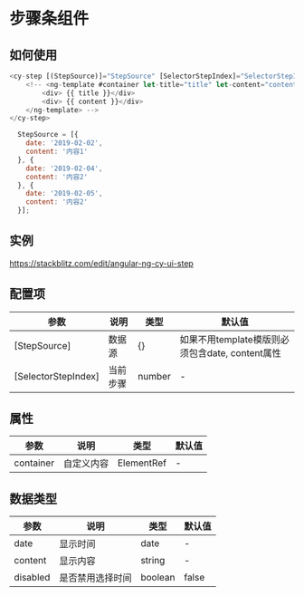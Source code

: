 # 步骤条组件

## 如何使用

``` typescript
<cy-step [(StepSource)]="StepSource" [SelectorStepIndex]="SelectorStepIndex">
    <!-- <ng-template #container let-title="title" let-content="content">
        <div> {{ title }}</div>
        <div> {{ content }}</div>
    </ng-template> -->
</cy-step>
```
``` js
  StepSource = [{
    date: '2019-02-02',
    content: '内容1'
  }, {
    date: '2019-02-04',
    content: '内容2'
  }, {
    date: '2019-02-05',
    content: '内容2'
  }];
```
## 实例
https://stackblitz.com/edit/angular-ng-cy-ui-step


## 配置项

参数|说明|类型|默认值
-|-|-|-
[StepSource]|数据源|{}| 如果不用template模版则必须包含date, content属性
[SelectorStepIndex]|当前步骤|number| -

## 属性
参数|说明|类型|默认值
-|-|-|-
container|自定义内容|ElementRef|-

## 数据类型
参数|说明|类型|默认值
-|-|-|-
date|显示时间|date|-
content|显示内容|string|-
disabled|是否禁用选择时间|boolean| false